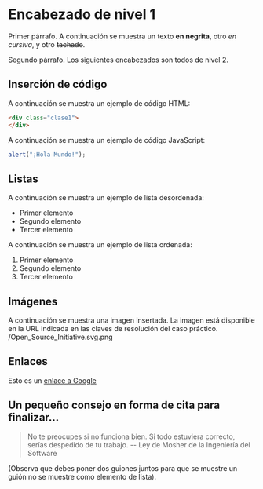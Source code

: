 # Encabezado de nivel 1

Primer párrafo. A continuación se muestra un texto **en negrita**, otro _en cursiva_, y otro ~~tachado~~.

Segundo párrafo.
Los siguientes encabezados son todos de nivel 2.

## Inserción de código
A continuación se muestra un ejemplo de código HTML:
```html
<div class="clase1">
</div>
```
A continuación se muestra un ejemplo de código JavaScript:
```js
alert("¡Hola Mundo!");
```

## Listas
A continuación se muestra un ejemplo de lista desordenada:
* Primer elemento
* Segundo elemento
* Tercer elemento

A continuación se muestra un ejemplo de lista ordenada:
1. Primer elemento
1. Segundo elemento
1. Tercer elemento

## Imágenes
A continuación se muestra una imagen insertada. La imagen está disponible en la URL indicada en las claves de resolución del caso práctico.
/Open_Source_Initiative.svg.png

## Enlaces
Esto es un [enlace a Google](https://www.google.es)

## Un pequeño consejo en forma de cita para finalizar...

> No te preocupes si no funciona bien. Si todo estuviera correcto, serías despedido de tu trabajo.
> -- Ley de Mosher de la Ingeniería del Software

(Observa que debes poner dos guiones juntos para que se muestre un guión  no se muestre como elemento de lista).
